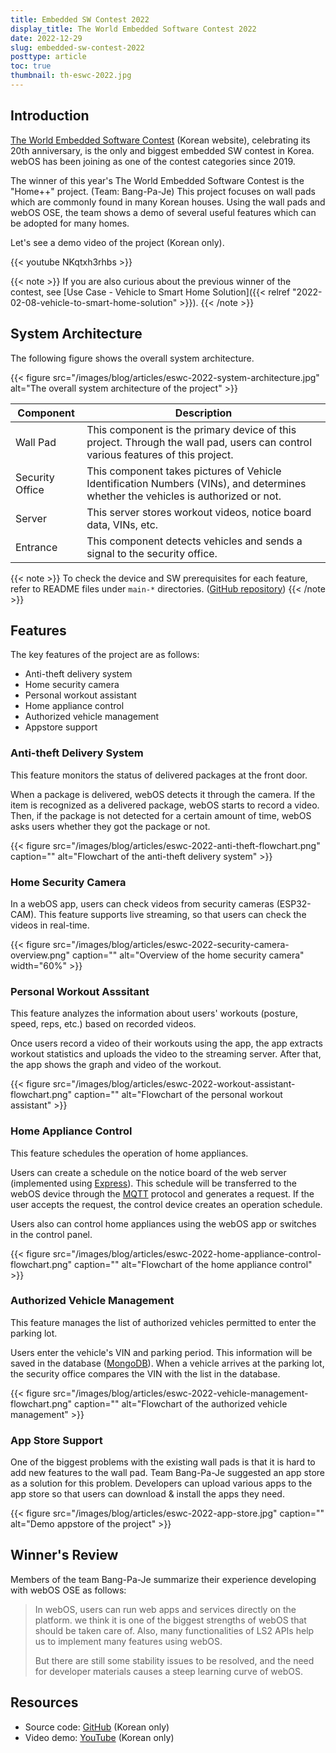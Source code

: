 ```yaml
---
title: Embedded SW Contest 2022
display_title: The World Embedded Software Contest 2022
date: 2022-12-29
slug: embedded-sw-contest-2022
posttype: article
toc: true
thumbnail: th-eswc-2022.jpg
---
```


## Introduction

[The World Embedded Software Contest](https://www.eswcontest.or.kr/) (Korean website), celebrating its 20th anniversary, is the only and biggest embedded SW contest in Korea. webOS has been joining as one of the contest categories since 2019.

The winner of this year's The World Embedded Software Contest is the "Home++" project. (Team: Bang-Pa-Je) This project focuses on wall pads which are commonly found in many Korean houses. Using the wall pads and webOS OSE, the team shows a demo of several useful features which can be adopted for many homes.

Let's see a demo video of the project (Korean only).

{{< youtube NKqtxh3rhbs >}}

{{< note >}}
If you are also curious about the previous winner of the contest, see [Use Case - Vehicle to Smart Home Solution]({{< relref "2022-02-08-vehicle-to-smart-home-solution" >}}).
{{< /note >}}

## System Architecture
  
The following figure shows the overall system architecture.

{{< figure src="/images/blog/articles/eswc-2022-system-architecture.jpg" alt="The overall system architecture of the project" >}}

| Component | Description |
|-----------|-------------|
| Wall Pad | This component is the primary device of this project. Through the wall pad, users can control various features of this project. |
| Security Office | This component takes pictures of Vehicle Identification Numbers (VINs), and determines whether the vehicles is authorized or not. |
| Server | This server stores workout videos, notice board data, VINs, etc. |
| Entrance | This component detects vehicles and sends a signal to the security office. |

{{< note >}}
To check the device and SW prerequisites for each feature, refer to README files under `main-*` directories. ([GitHub repository](https://github.com/ymw0407/2022ESWContest_webOS_3013))
{{< /note >}}

## Features

The key features of the project are as follows:

- Anti-theft delivery system
- Home security camera
- Personal workout assistant
- Home appliance control
- Authorized vehicle management
- Appstore support

### Anti-theft Delivery System

This feature monitors the status of delivered packages at the front door.

When a package is delivered, webOS detects it through the camera. If the item is recognized as a delivered package, webOS starts to record a video. Then, if the package is not detected for a certain amount of time, webOS asks users whether they got the package or not.

{{< figure src="/images/blog/articles/eswc-2022-anti-theft-flowchart.png" caption="" alt="Flowchart of the anti-theft delivery system" >}}

### Home Security Camera

In a webOS app, users can check videos from security cameras (ESP32-CAM). This feature supports live streaming, so that users can check the videos in real-time.

{{< figure src="/images/blog/articles/eswc-2022-security-camera-overview.png" caption="" alt="Overview of the home security camera" width="60%" >}}

### Personal Workout Asssitant

This feature analyzes the information about users' workouts (posture, speed, reps, etc.) based on recorded videos.

Once users record a video of their workouts using the app, the app extracts workout statistics and uploads the video to the streaming server. After that, the app shows the graph and video of the workout.

{{< figure src="/images/blog/articles/eswc-2022-workout-assistant-flowchart.png" caption="" alt="Flowchart of the personal workout assistant" >}}

### Home Appliance Control

This feature schedules the operation of home appliances.

Users can create a schedule on the notice board of the web server (implemented using [Express](https://expressjs.com/)). This schedule will be transferred to the webOS device through the [MQTT](https://mqtt.org/) protocol and generates a request. If the user accepts the request, the control device creates an operation schedule.

Users also can control home appliances using the webOS app or switches in the control panel.

{{< figure src="/images/blog/articles/eswc-2022-home-appliance-control-flowchart.png" caption="" alt="Flowchart of the home appliance control" >}}

### Authorized Vehicle Management

This feature manages the list of authorized vehicles permitted to enter the parking lot.

Users enter the vehicle's VIN and parking period. This information will be saved in the database ([MongoDB](https://www.mongodb.com/)). When a vehicle arrives at the parking lot, the security office compares the VIN with the list in the database.

{{< figure src="/images/blog/articles/eswc-2022-vehicle-management-flowchart.png" caption="" alt="Flowchart of the authorized vehicle management" >}}

### App Store Support

One of the biggest problems with the existing wall pads is that it is hard to add new features to the wall pad. Team Bang-Pa-Je suggested an app store as a solution for this problem. Developers can upload various apps to the app store so that users can download & install the apps they need.

{{< figure src="/images/blog/articles/eswc-2022-app-store.jpg" caption="" alt="Demo appstore of the project" >}}

## Winner's Review

Members of the team Bang-Pa-Je summarize their experience developing with webOS OSE as follows:

> In webOS, users can run web apps and services directly on the platform. we think it is one of the biggest strengths of webOS that should be taken care of. Also, many functionalities of LS2 APIs help us to implement many features using webOS.
>
> But there are still some stability issues to be resolved, and the need for developer materials causes a steep learning curve of webOS.

## Resources

- Source code: [GitHub](https://github.com/ymw0407/2022ESWContest_webOS_3013) (Korean only)
- Video demo: [YouTube](https://www.youtube.com/watch?v=NKqtxh3rhbs) (Korean only)